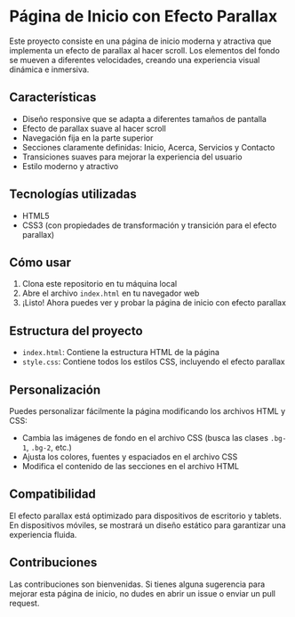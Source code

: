 # Página de Inicio con Efecto Parallax

Este proyecto consiste en una página de inicio moderna y atractiva que implementa un efecto de parallax al hacer scroll. Los elementos del fondo se mueven a diferentes velocidades, creando una experiencia visual dinámica e inmersiva.

## Características

- Diseño responsive que se adapta a diferentes tamaños de pantalla
- Efecto de parallax suave al hacer scroll
- Navegación fija en la parte superior
- Secciones claramente definidas: Inicio, Acerca, Servicios y Contacto
- Transiciones suaves para mejorar la experiencia del usuario
- Estilo moderno y atractivo

## Tecnologías utilizadas

- HTML5
- CSS3 (con propiedades de transformación y transición para el efecto parallax)

## Cómo usar

1. Clona este repositorio en tu máquina local
2. Abre el archivo `index.html` en tu navegador web
3. ¡Listo! Ahora puedes ver y probar la página de inicio con efecto parallax

## Estructura del proyecto

- `index.html`: Contiene la estructura HTML de la página
- `style.css`: Contiene todos los estilos CSS, incluyendo el efecto parallax

## Personalización

Puedes personalizar fácilmente la página modificando los archivos HTML y CSS:

- Cambia las imágenes de fondo en el archivo CSS (busca las clases `.bg-1`, `.bg-2`, etc.)
- Ajusta los colores, fuentes y espaciados en el archivo CSS
- Modifica el contenido de las secciones en el archivo HTML

## Compatibilidad

El efecto parallax está optimizado para dispositivos de escritorio y tablets. En dispositivos móviles, se mostrará un diseño estático para garantizar una experiencia fluida.

## Contribuciones

Las contribuciones son bienvenidas. Si tienes alguna sugerencia para mejorar esta página de inicio, no dudes en abrir un issue o enviar un pull request.
